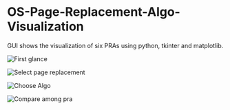 # OS-Page-Replacement-Algo-Visualization
GUI shows the visualization of six PRAs using python, tkinter and matplotlib.

![First glance](https://github.com/eshwar7565/OS-Page-Replacement-Algo-Visualization/assets/110085174/fca7dcb5-615e-40a5-99c4-ad5d44f53499)

![Select page replacement](https://github.com/eshwar7565/OS-Page-Replacement-Algo-Visualization/assets/110085174/a5601842-2299-400e-bc3e-974d1697e576)

![Choose Algo](https://github.com/eshwar7565/OS-Page-Replacement-Algo-Visualization/assets/110085174/d19ce134-49b5-4830-8198-2377b9dbe59e)

![Compare among pra](https://github.com/eshwar7565/OS-Page-Replacement-Algo-Visualization/assets/110085174/739792cb-63da-4d41-afbb-4b9ef58af0dd)
